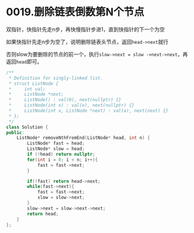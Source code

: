 # 0019.删除链表倒数第N个节点

双指针，快指针先走n步，再快慢指针步进1，直到快指针的下一个为空

如果快指针先走n步为空了，说明删除链表头节点，返回`head->next`就行

否则slow为要删除的节点的前一个，执行`slow->next = slow ->next->next`，再返回`head`即可。

```cpp
/**
 * Definition for singly-linked list.
 * struct ListNode {
 *     int val;
 *     ListNode *next;
 *     ListNode() : val(0), next(nullptr) {}
 *     ListNode(int x) : val(x), next(nullptr) {}
 *     ListNode(int x, ListNode *next) : val(x), next(next) {}
 * };
 */
class Solution {
public:
    ListNode* removeNthFromEnd(ListNode* head, int n) {
        ListNode* fast = head;
        ListNode* slow = head;
        if (!head) return nullptr;
        for(int i = 0; i < n; i++){
            fast = fast->next;
        }

        if(!fast) return head->next;
        while(fast->next){
            fast = fast->next;
            slow = slow->next;
        }
        slow->next = slow->next->next;
        return head;
    }
};
```

